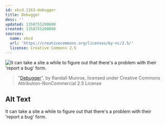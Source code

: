 ```yaml
---
id: xkcd.1163-debugger
title: Debugger
desc: ''
updated: 1358755200000
created: 1358755200000
sources:
  name: xkcd
  url: 'https://creativecommons.org/licenses/by-nc/2.5/'
  license: Creative Commons 2.5
---
```

![It can take a site a while to figure out that there's a problem with their 'report a bug' form.](https://imgs.xkcd.com/comics/debugger.png)
> "[Debugger](https://xkcd.com/1163/)", by Randall Munroe, licensed under Creative Commons Attribution-NonCommercial 2.5 License

## Alt Text
It can take a site a while to figure out that there's a problem with their 'report a bug' form.
